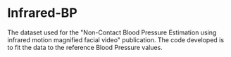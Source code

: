 # Infrared-BP

The dataset used for the "Non-Contact Blood Pressure Estimation using infrared motion magnified facial video" publication. The code developed is to fit the data to the reference Blood Pressure values.
